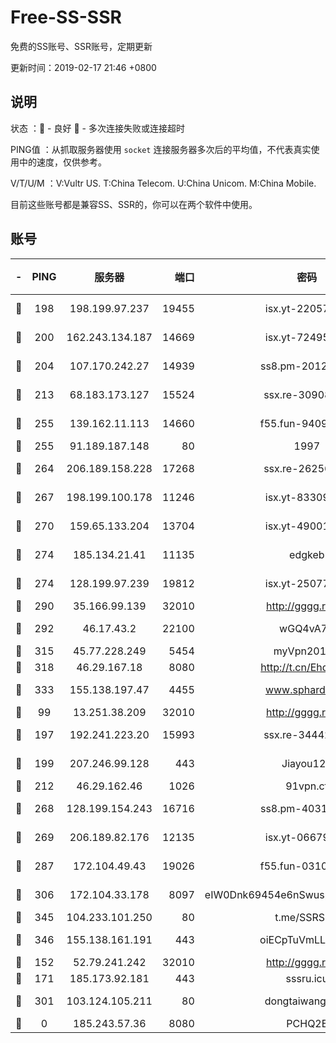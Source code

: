 # Free-SS-SSR

免费的SS账号、SSR账号，定期更新

更新时间：2019-02-17 21:46 +0800

## 说明

状态     ：🙂 - 良好 🙁 - 多次连接失败或连接超时

PING值   ：从抓取服务器使用 `socket` 连接服务器多次后的平均值，不代表真实使用中的速度，仅供参考。

V/T/U/M  ：V:Vultr US. T:China Telecom. U:China Unicom. M:China Mobile.

目前这些账号都是兼容SS、SSR的，你可以在两个软件中使用。

## 账号

|-|PING|服务器|端口|密码|加密方式|区域|V/T/U/M|
|:----:|:----:|:-----:|-----:|:----:|:----:|:----:|:----:|
|🙂|198|198.199.97.237|19455|isx.yt-22057435|aes-256-cfb|US|9↑/9↑/9↑/9↑|
|🙂|200|162.243.134.187|14669|isx.yt-72495904|aes-256-cfb|US|9↑/9↑/9↑/9↑|
|🙂|204|107.170.242.27|14939|ss8.pm-20121977|aes-256-cfb|US|10↑/10↑/10↑/10↑|
|🙂|213|68.183.173.127|15524|ssx.re-30908563|aes-256-cfb|US|10↑/10↑/10↑/10↑|
|🙂|255|139.162.11.113|14660|f55.fun-94092680|aes-256-cfb|SG|10↑/10↑/10↑/10↑|
|🙂|255|91.189.187.148|80|1997|chacha20|US|10↑/10↑/10↑/10↑|
|🙂|264|206.189.158.228|17268|ssx.re-26256938|aes-256-cfb|SG|10↑/10↑/10↑/10↑|
|🙂|267|198.199.100.178|11246|isx.yt-83309105|aes-256-cfb|US|9↑/9↑/9↑/9↑|
|🙂|270|159.65.133.204|13704|isx.yt-49001202|aes-256-cfb|SG|9↑/9↑/9↑/9↑|
|🙂|274|185.134.21.41|11135|edgkeb|aes-256-cfb|GB|10↑/10↑/10↑/10↑|
|🙂|274|128.199.97.239|19812|isx.yt-25077025|aes-256-cfb|SG|9↑/9↑/9↑/9↑|
|🙂|290|35.166.99.139|32010|http://gggg.rocks|chacha20|US|9↑/9↑/9↑/9↑|
|🙂|292|46.17.43.2|22100|wGQ4vA7D|aes-256-gcm|RU|4↓/10↑/10↑/10↑|
|🙂|315|45.77.228.249|5454|myVpn2019[]|rc4-md5|GB|10↑/10↑/10↑/10↑|
|🙂|318|46.29.167.18|8080|http://t.cn/EhdmTxe|rc4-md5|RU|10↑/10↑/10↑/10↑|
|🙂|333|155.138.197.47|4455|www.sphard.com|aes-256-cfb|US|7↑/10↑/10↑/10↑|
|🙂|99|13.251.38.209|32010|http://gggg.rocks|chacha20|SG|9↑/10↑/9↑/9↑|
|🙂|197|192.241.223.20|15993|ssx.re-34442066|aes-256-cfb|US|10↑/10↑/10↑/10↑|
|🙂|199|207.246.99.128|443|Jiayou123|aes-256-cfb|US|9↑/10↑/10↑/9↑|
|🙂|212|46.29.162.46|1026|91vpn.cf|rc4-md5|RU|10↑/9↑/9↑/10↑|
|🙂|268|128.199.154.243|16716|ss8.pm-40312717|aes-256-cfb|SG|10↑/10↑/10↑/10↑|
|🙂|269|206.189.82.176|12135|isx.yt-06679534|aes-256-cfb|SG|9↑/9↑/9↑/9↑|
|🙂|287|172.104.49.43|19026|f55.fun-03102738|aes-256-cfb|SG|10↑/10↑/10↑/10↑|
|🙂|306|172.104.33.178|8097|eIW0Dnk69454e6nSwuspv9DmS201tQ0D|aes-256-cfb|SG|10↑/10↑/10↑/10↑|
|🙂|345|104.233.101.250|80|t.me/SSRSUB|rc4-md5|CA|10↑/10↑/10↑/10↑|
|🙂|346|155.138.161.191|443|oiECpTuVmLLxk4Ts|aes-256-cfb|US|7↑/10↑/10↑/10↑|
|🙂|152|52.79.241.242|32010|http://gggg.rocks|chacha20|KR|10↑/9↑/9↑/9↑|
|🙁|171|185.173.92.181|443|sssru.icu|rc4-md5|RU|10↑/10↑/10↑/10↑|
|🙁|301|103.124.105.211|80|dongtaiwang.com|aes-256-cfb|US|10↑/10↑/10↑/10↑|
|🙁|0|185.243.57.36|8080|PCHQ2E|rc4-md5|US|10↑/10↑/9↑/10↑|

